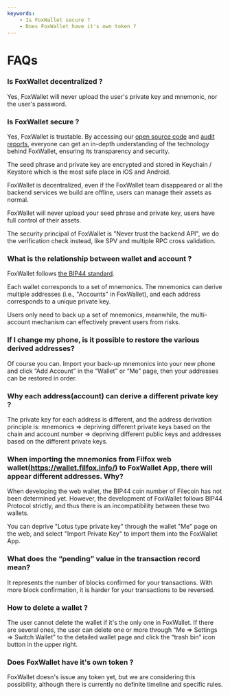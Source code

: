 ```yaml
---
keywords:
    - Is FoxWallet secure ?
    - Does FoxWallet have it's own token ?
---
```


# FAQs

### Is FoxWallet decentralized ?
Yes, FoxWallet will never upload the user's private key and mnemonic, nor the user's password.

### Is FoxWallet secure ?
Yes, FoxWallet is trustable. By accessing our [open source code](https://github.com/foxwallet/foxwallet-extension) and [audit reports](https://github.com/foxwallet/security-audit-certification), everyone can get an in-depth understanding of the technology behind FoxWallet, ensuring its transparency and security.  

The seed phrase and private key are encrypted and stored in Keychain / Keystore which is the most safe place in iOS and Android. 

FoxWallet is decentralized, even if the FoxWallet team disappeared or all the backend services we build are offline, users can manage their assets as normal.

FoxWallet will never upload your seed phrase and private key, users have full control of their assets.

The security principal of FoxWallet is "Never trust the backend API", we do the verification check instead, like SPV and multiple RPC cross validation.

### What is the relationship between wallet and account ?
FoxWallet follows [the BIP44 standard](https://github.com/bitcoin/bips/blob/master/bip-0044.mediawiki). 

Each wallet corresponds to a set of mnemonics. The mnemonics can derive multiple addresses (i.e., "Accounts" in FoxWallet), and each address corresponds to a unique private key. 

Users only need to back up a set of mnemonics, meanwhile, the multi-account mechanism can effectively prevent users from risks. 

### If I change my phone, is it possible to restore the various derived addresses?
Of course you can. Import your back-up mnemonics into your new phone and click “Add Account” in the “Wallet” or “Me” page, then your addresses can be restored in order.

### Why each address(account) can derive a different private key ?
The private key for each address is different, and the address derivation principle is: mnemonics => depriving different private keys based on the chain and account number => depriving different public keys and addresses based on the different private keys.

### When importing the mnemonics from Filfox web wallet(https://wallet.filfox.info/) to FoxWallet App, there will appear different addresses. Why?
When developing the web wallet, the BIP44 coin number of Filecoin has not been determined yet. However, the development of FoxWallet follows BIP44 Protocol strictly, and thus there is an incompatibility between these two wallets.

You can deprive "Lotus type private key" through the wallet "Me" page on the web, and select "Import Private Key" to import them into the FoxWallet App.

### What does the “pending” value in the transaction record mean?
It represents the number of blocks confirmed for your transactions. With more block confirmation, it is harder for your transactions to be reversed.

### How to delete a wallet ?
The user cannot delete the wallet if it's the only one in FoxWallet. If there are several ones, the user can delete one or more through “Me => Settings => Switch Wallet” to the detailed wallet page and click the “trash bin” icon button in the upper right. 

### Does FoxWallet have it's own token ?
FoxWallet doesn's issue any token yet, but we are considering this possibility, although there is currently no definite timeline and specific rules.



